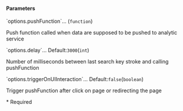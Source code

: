 <h4 class="no-toc">Parameters</h4>
<p class="attr-name">
<span class='attr-optional'>`options.pushFunction`<span class="show-description">…</span></span>
  <span class="attr-infos">(<code>function</code>)</span>
</p>
<p class="attr-description">Push function called when data are supposed to be pushed to analytic service</p>
<p class="attr-name">
<span class='attr-optional'>`options.delay`<span class="show-description">…</span></span>
  <span class="attr-infos">Default:<code class="attr-default">3000</code>(<code>int</code>)</span>
</p>
<p class="attr-description">Number of milliseconds between last search key stroke and calling pushFunction</p>
<p class="attr-name">
<span class='attr-optional'>`options.triggerOnUIInteraction`<span class="show-description">…</span></span>
  <span class="attr-infos">Default:<code class="attr-default">false</code>(<code>boolean</code>)</span>
</p>
<p class="attr-description">Trigger pushFunction after click on page or redirecting the page</p>

<p class="attr-legend">* <span>Required</span></p>
